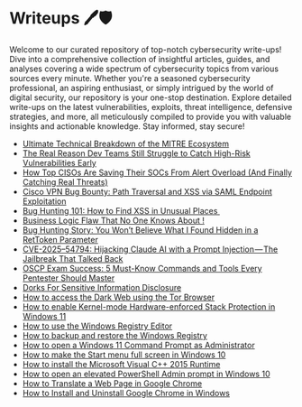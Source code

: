 # Writeups 🖊️🛡️
Welcome to our curated repository of top-notch cybersecurity write-ups! Dive into a comprehensive collection of insightful articles, guides, and analyses covering a wide spectrum of cybersecurity topics from various sources every minute. Whether you're a seasoned cybersecurity professional, an aspiring enthusiast, or simply intrigued by the world of digital security, our repository is your one-stop destination. Explore detailed write-ups on the latest vulnerabilities, exploits, threat intelligence, defensive strategies, and more, all meticulously compiled to provide you with valuable insights and actionable knowledge. Stay informed, stay secure!
<!-- WRITEUPS:START -->
- [Ultimate Technical Breakdown of the MITRE Ecosystem](https://infosecwriteups.com/ultimate-technical-breakdown-of-the-mitre-ecosystem-3aaf6e57322d?source=rss----7b722bfd1b8d---4)
- [The Real Reason Dev Teams Still Struggle to Catch High-Risk Vulnerabilities Early](https://infosecwriteups.com/the-real-reason-dev-teams-still-struggle-to-catch-high-risk-vulnerabilities-early-f3388b733c9f?source=rss----7b722bfd1b8d---4)
- [How Top CISOs Are Saving Their SOCs From Alert Overload &lpar;And Finally Catching Real Threats&rpar;](https://infosecwriteups.com/how-top-cisos-are-saving-their-socs-from-alert-overload-and-finally-catching-real-threats-e9665be17937?source=rss----7b722bfd1b8d---4)
- [Cisco VPN Bug Bounty: Path Traversal and XSS via SAML Endpoint Exploitation](https://infosecwriteups.com/cisco-vpn-bug-bounty-path-traversal-and-xss-via-saml-endpoint-exploitation-2b615249b31f?source=rss----7b722bfd1b8d---4)
- [Bug Hunting 101: How to Find XSS in Unusual Places ️](https://infosecwriteups.com/bug-hunting-101-how-to-find-xss-in-unusual-places-%EF%B8%8F-08a132dac4c3?source=rss----7b722bfd1b8d---4)
- [Business Logic Flaw That No One Knows About !](https://infosecwriteups.com/business-logic-flaw-that-no-one-knows-about-836859be1471?source=rss----7b722bfd1b8d---4)
- [Bug Hunting Story: You Won’t Believe What I Found Hidden in a RetToken Parameter](https://infosecwriteups.com/bug-hunting-story-you-wont-believe-what-i-found-hidden-in-a-rettoken-parameter-781b9ec7e3f5?source=rss----7b722bfd1b8d---4)
- [CVE-2025–54794: Hijacking Claude AI with a Prompt Injection — The Jailbreak That Talked Back](https://infosecwriteups.com/cve-2025-54794-hijacking-claude-ai-with-a-prompt-injection-the-jailbreak-that-talked-back-d6754078b311?source=rss----7b722bfd1b8d---4)
- [OSCP Exam Success: 5 Must-Know Commands and Tools Every Pentester Should Master](https://infosecwriteups.com/oscp-exam-success-5-must-know-commands-and-tools-every-pentester-should-master-c65523e38cc1?source=rss----7b722bfd1b8d---4)
- [Dorks For Sensitive Information Disclosure](https://infosecwriteups.com/dorks-for-sensitive-information-disclosure-31fb90ad6f21?source=rss----7b722bfd1b8d---4)
- [How to access the Dark Web using the Tor Browser](https://www.bleepingcomputer.com/tutorials/how-to-access-the-dark-web-using-the-tor-browser/)
- [How to enable Kernel-mode Hardware-enforced Stack Protection in Windows 11](https://www.bleepingcomputer.com/tutorials/how-to-enable-kernel-mode-hardware-enforced-stack-protection-in-windows-11/)
- [How to use the Windows Registry Editor](https://www.bleepingcomputer.com/tutorials/how-to-use-the-windows-registry-editor/)
- [How to backup and restore the Windows Registry](https://www.bleepingcomputer.com/tutorials/how-to-backup-and-restore-the-windows-registry/)
- [How to open a Windows 11 Command Prompt as Administrator](https://www.bleepingcomputer.com/tutorials/how-to-open-a-windows-11-command-prompt-as-administrator/)
- [How to make the Start menu full screen in Windows 10](https://www.bleepingcomputer.com/tutorials/how-to-make-the-start-menu-full-screen-in-windows-10/)
- [How to install the Microsoft Visual C++ 2015 Runtime](https://www.bleepingcomputer.com/tutorials/how-to-install-the-microsoft-visual-c-2015-runtime/)
- [How to open an elevated PowerShell Admin prompt in Windows 10](https://www.bleepingcomputer.com/tutorials/how-to-open-an-elevated-powershell-admin-prompt-in-windows-10/)
- [How to Translate a Web Page in Google Chrome](https://www.bleepingcomputer.com/tutorials/how-to-translate-a-web-page-in-google-chrome/)
- [How to Install and Uninstall Google Chrome in Windows](https://www.bleepingcomputer.com/tutorials/how-to-install-and-uninstall-google-chrome-in-windows/)
<!-- WRITEUPS:END -->
